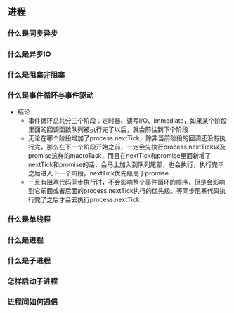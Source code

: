 ## 进程
### 什么是同步异步
### 什么是异步IO
### 什么是阻塞非阻塞
### 什么是事件循环与事件驱动
- 结论
  - 事件循环总共分三个阶段：定时器、读写I/O、immediate，如果某个阶段里面的回调函数队列被执行完了以后，就会前往到下个阶段
  - 无论在哪个阶段增加了process.nextTick，除非当前阶段的回调还没有执行完，那么在下一个阶段开始之前，一定会先执行process.nextTick以及promise这样的macroTask，而且在nextTick和promise里面新增了nextTick和promise的话，会马上加入到队列尾部，也会执行，执行完毕之后进入下一个阶段。nextTick优先级高于promise
  - 一旦有阻塞代码同步执行时，不会影响整个事件循环的顺序，但是会影响到它前面或者后面的process.nextTick执行的优先级。等同步阻塞代码执行完了之后才会去执行process.nextTick
### 什么是单线程
### 什么是进程
### 什么是子进程
### 怎样启动子进程
### 进程间如何通信



